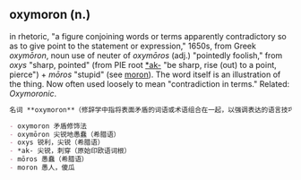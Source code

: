 ## oxymoron (n.)

in rhetoric, "a figure conjoining words or terms apparently contradictory so as to give point to the statement or expression," 1650s, from Greek _oxymōron_, noun use of neuter of _oxymōros_ (adj.) "pointedly foolish," from _oxys_ "sharp, pointed" (from PIE root [\*ak-](https://www.etymonline.com/word/*ak- "Etymology, meaning and definition of *ak- ") "be sharp, rise (out) to a point, pierce") + _mōros_ "stupid" (see [moron](https://www.etymonline.com/word/moron "Etymology, meaning and definition of moron ")). The word itself is an illustration of the thing. Now often used loosely to mean "contradiction in terms." Related: _Oxymoronic_.

```md
名词 **oxymoron**（修辞学中指将表面矛盾的词语或术语组合在一起，以强调表达的语言技巧）出现于1650年代，来自希腊语 _oxymōron_，是形容词 _oxymōros_（中性形式）的名词用法，意为“尖锐地愚蠢”，由 _oxys_（“尖锐，锐利”，源自原始印欧语词根 [*ak-](https://www.etymonline.com/word/*ak- "Etymology, meaning and definition of *ak-")，意为“尖锐，突出成点，刺穿”）与 _mōros_（“愚蠢”，参见 [moron](https://www.etymonline.com/word/moron "Etymology, meaning and definition of moron")）组合而成。该词本身就是其所描述的语言现象的一个例子。现代用法中常被泛指为“自相矛盾的词组”。相关形容词为 _oxymoronic_。

- oxymoron 矛盾修饰法  
- oxymōron 尖锐地愚蠢（希腊语）  
- oxys 锐利，尖锐（希腊语）  
- *ak- 尖锐，刺穿（原始印欧语词根）  
- mōros 愚蠢（希腊语）  
- moron 愚人，傻瓜
```